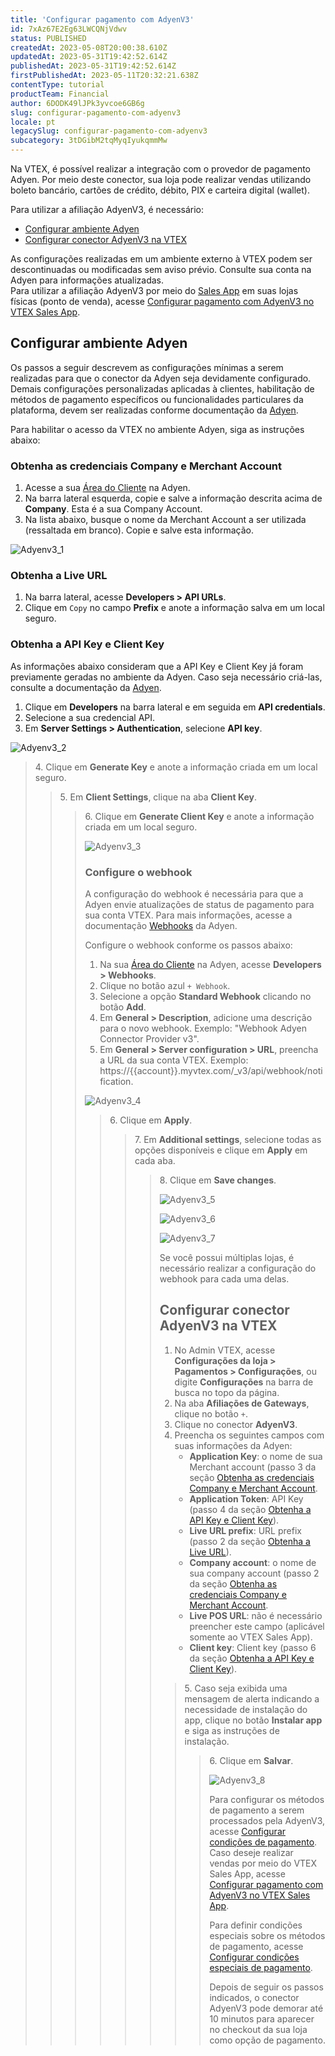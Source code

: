 ```yaml
---
title: 'Configurar pagamento com AdyenV3'
id: 7xAz67E2Eg63LWCQNjVdwv
status: PUBLISHED
createdAt: 2023-05-08T20:00:38.610Z
updatedAt: 2023-05-31T19:42:52.614Z
publishedAt: 2023-05-31T19:42:52.614Z
firstPublishedAt: 2023-05-11T20:32:21.638Z
contentType: tutorial
productTeam: Financial
author: 6DODK49lJPk3yvcoe6GB6g
slug: configurar-pagamento-com-adyenv3
locale: pt
legacySlug: configurar-pagamento-com-adyenv3
subcategory: 3tDGibM2tqMyqIyukqmmMw
---
```


Na VTEX, é possível realizar a integração com o provedor de pagamento Adyen. Por meio deste conector, sua loja pode realizar vendas utilizando boleto bancário, cartões de crédito, débito, PIX e carteira digital (wallet). 

Para utilizar a afiliação AdyenV3, é necessário:

- [Configurar ambiente Adyen](#configurar-ambiente-adyen)
- [Configurar conector AdyenV3 na VTEX](#configurar-conector-adyenv3-na-vtex)

<div class="alert alert-warning">
As configurações realizadas em um ambiente externo à VTEX podem ser descontinuadas ou modificadas sem aviso prévio. Consulte sua conta na Adyen para informações atualizadas.
</div>

<div class="alert alert-info">
Para utilizar a afiliação AdyenV3 por meio do <a href="https://help.vtex.com/pt/tracks/instore-getting-started-and-setting-up--zav76TFEZlAjnyBVL5tRc/7fnnVlG3Kv1Tay9iagc5yf#">Sales App</a> em suas lojas físicas (ponto de venda), acesse <a href="https://help.vtex.com/pt/tutorial/configurar-pagamento-com-adyenv3-no-instore--24yO6KloBn6DN6CbprHtgt">Configurar pagamento com AdyenV3 no VTEX Sales App</a>.
</div>

## Configurar ambiente Adyen

Os passos a seguir descrevem as configurações mínimas a serem realizadas para que o conector da Adyen seja devidamente configurado. Demais configurações personalizadas aplicadas à clientes, habilitação de métodos de pagamento específicos ou funcionalidades particulares da plataforma, devem ser realizadas conforme documentação da [Adyen](https://docs.adyen.com/).

Para habilitar o acesso da VTEX no ambiente Adyen, siga as instruções abaixo:

### Obtenha as credenciais Company e Merchant Account 

1. Acesse a sua [Área do Cliente](https://ca-test.adyen.com/) na Adyen.
2. Na barra lateral esquerda, copie e salve a informação descrita acima de **Company**. Esta é a sua Company Account.
3. Na lista abaixo, busque o nome da Merchant Account a ser utilizada (ressaltada em branco). Copie e salve esta informação.

![Adyenv3_1](//images.ctfassets.net/alneenqid6w5/4BHwn5SIUl6AuiiEjreluk/a7404c85f6fda7f7ccbae66070d0db0d/Adyenv3_1.PNG)

### Obtenha a Live URL

1. Na barra lateral, acesse **Developers > API URLs**.
2. Clique em `Copy` no campo **Prefix** e anote a informação salva em um local seguro.

### Obtenha a API Key e Client Key

<div class="alert alert-warning">
As informações abaixo consideram que a API Key e Client Key já foram previamente geradas no ambiente da Adyen. Caso seja necessário criá-las, consulte a documentação da <a href="https://docs.adyen.com/">Adyen</a>.
</div>

1. Clique em **Developers** na barra lateral e em seguida em **API credentials**.
2. Selecione a sua credencial API.
3. Em **Server Settings > Authentication**, selecione **API key**. 

![Adyenv3_2](//images.ctfassets.net/alneenqid6w5/5y5TAeZmhsKrn2nZTJexIw/bfbe2587739f39fa70c4e1f08e86bd71/Adyenv3_2.PNG)

<blockquote><ui>4. Clique em <b>Generate Key</b> e anote a informação criada em um local seguro.</ui>

<blockquote><ui>5. Em <b>Client Settings</b>, clique na aba <b>Client Key</b>.

<blockquote><ui>6. Clique em <b>Generate Client Key</b> e anote a informação criada em um local seguro.

![Adyenv3_3](//images.ctfassets.net/alneenqid6w5/1HlZV1tWNXS4ME0B7LYsHR/ca6b2a69d637574b2885286ccaed30b4/Adyenv3_3.PNG)

### Configure o webhook

A configuração do webhook é necessária para que a Adyen envie atualizações de status de pagamento para sua conta VTEX. Para mais informações, acesse a documentação [Webhooks](https://docs.adyen.com/development-resources/webhooks) da Adyen.

Configure o webhook conforme os passos abaixo:

1. Na sua [Área do Cliente](https://ca-test.adyen.com/) na Adyen, acesse **Developers > Webhooks**.
2. Clique no botão azul `+ Webhook`.
3. Selecione a opção **Standard Webhook** clicando no botão **Add**.
4. Em **General > Description**, adicione uma descrição para o novo webhook. Exemplo: "Webhook Adyen Connector Provider v3".
5. Em **General > Server configuration > URL**, preencha a URL da sua conta VTEX. Exemplo: https://{{account}}.myvtex.com/_v3/api/webhook/notification.

![Adyenv3_4](//images.ctfassets.net/alneenqid6w5/1gAXlQfBoEUm5qnfSsHJkl/c18036816afbfe9ed8434d1211679879/Adyenv3_4.PNG)

<blockquote><ui>6. Clique em <b>Apply</b>.</ui>

<blockquote><ui>7. Em <b>Additional settings</b>, selecione todas as opções disponíveis e clique em <b>Apply</b> em cada aba.</ui>

<blockquote><ui>8. Clique em <b>Save changes</b>.</ui>

![Adyenv3_5](//images.ctfassets.net/alneenqid6w5/4dNUcUg9OKni8eT1wXcjO1/19eddc41d854adb8976e6e90ed54589c/Adyenv3_5.PNG)

![Adyenv3_6](//images.ctfassets.net/alneenqid6w5/2ocxDKULle6hnu2fFPnjfZ/7787ff93f023d3ec17c669758aefb82f/Adyenv3_6.PNG)

![Adyenv3_7](//images.ctfassets.net/alneenqid6w5/dEbiVnYj1Ic4eYgkSNolQ/79bba40bd6820d29de275e3cab19f22e/Adyenv3_7.PNG)

<div class="alert alert-info">
Se você possui múltiplas lojas, é necessário realizar a configuração do webhook para cada uma delas.
</div>

## Configurar conector AdyenV3 na VTEX

1. No Admin VTEX, acesse **Configurações da loja > Pagamentos > Configurações**, ou digite **Configurações** na barra de busca no topo da página.
2. Na aba **Afiliações de Gateways**, clique no botão `+`.
3. Clique no conector **AdyenV3**.
4. Preencha os seguintes campos com suas informações da Adyen:
    - **Application Key**: o nome de sua Merchant account (passo 3 da seção [Obtenha as credenciais Company e Merchant Account](#obtenha-as-credenciais-company-e-merchant-account).
    - **Application Token**: API Key (passo 4 da seção [Obtenha a API Key e Client Key](#obtenha-a-api-key-e-client-key)).
    - **Live URL prefix**: URL prefix (passo 2 da seção [Obtenha a Live URL](#obtenha-a-live-url)).
    - **Company account**: o nome de sua company account (passo 2 da seção [Obtenha as credenciais Company e Merchant Account](#obtenha-as-credenciais-company-e-merchant-account).
    - **Live POS URL**: não é necessário preencher este campo (aplicável somente ao VTEX Sales App). 
    - **Client key**: Client key (passo 6 da seção [Obtenha a API Key e Client Key](#obtenha-a-api-key-e-client-key)).

<blockquote><ui>  5. Caso seja exibida uma mensagem de alerta indicando a necessidade de instalação do app, clique no botão <b>Instalar app</b> e siga as instruções de instalação.</ui>

<blockquote><ui>  6. Clique em <b>Salvar</b>.</ui>

![Adyenv3_8](//images.ctfassets.net/alneenqid6w5/6VHaDn8IejGCUoatLIyUtk/bb93a701e80a942064818a54ac401714/Adyenv3_8.PNG)

Para configurar os métodos de pagamento a serem processados pela AdyenV3, acesse [Configurar condições de pagamento](https://help.vtex.com/pt/tutorial/condicoes-de-pagamento). Caso deseje realizar vendas por meio do VTEX Sales App, acesse [Configurar pagamento com AdyenV3 no VTEX Sales App](https://help.vtex.com/pt/tutorial/configurar-pagamento-com-adyenv3-no-instore--24yO6KloBn6DN6CbprHtgt).

Para definir condições especiais sobre os métodos de pagamento, acesse [Configurar condições especiais de pagamento](https://help.vtex.com/pt/tutorial/condicoes-especiais--tutorials_456).

Depois de seguir os passos indicados, o conector AdyenV3 pode demorar até 10 minutos para aparecer no checkout da sua loja como opção de pagamento.
